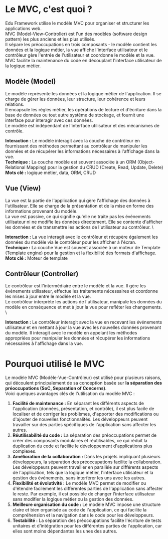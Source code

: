 # Le MVC, c'est quoi ?
Edu Framework utilise le modèle MVC pour organiser et structurer les applications web. \
MVC (Model-View-Controller) est l'un des modèles (software design pattern) les plus anciens et les plus utilisés. \
Il sépare les préoccupations en trois composants - le modèle contient les données et la logique métier, la vue affiche l'interface utilisateur et le contrôleur gère l'entrée de l'utilisateur et coordonne le modèle et la vue. \
MVC facilite la maintenance du code en découplant l'interface utilisateur de la logique métier.

## Modèle (Model)
Le modèle représente les données et la logique métier de l'application. Il se charge de gérer les données, leur structure, leur cohérence et leurs relations. \
Il encapsule les règles métier, les opérations de lecture et d'écriture dans la base de données ou tout autre système de stockage, et fournit une interface pour interagir avec ces données. \
Le modèle est indépendant de l'interface utilisateur et des mécanismes de contrôle. 

**Interaction :** Le modèle interagit avec la couche de contrôleur en fournissant des méthodes permettant au contrôleur de manipuler les données et de récupérer les informations nécessaires à l'affichage dans la vue. \
**Technique :** La couche modèle est souvent associée à un ORM (Object-Relational Mapping) pour la gestion du CRUD (Create, Read, Update, Delete) \
**Mots clé :** logique métier, data, ORM, CRUD 

## Vue (View)
La vue est la partie de l'application qui gère l'affichage des données à l'utilisateur. Elle se charge de la présentation et de la mise en forme des informations provenant du modèle. \
La vue est passive, ce qui signifie qu'elle ne traite pas les événements utilisateur ni ne modifie les données directement. Elle se contente d'afficher les données et de transmettre les actions de l'utilisateur au contrôleur. \

**Interaction :** La vue interagit avec le contrôleur et récupère également les données du modèle via le contrôleur pour les afficher à l'écran. \
**Technique :** La couche Vue est souvent associée à un moteur de Template (Template engine) pour la gestion et la flexibilité des formats d'affichage. \
**Mots clé :** Moteur de template 

## Contrôleur (Controller)
Le contrôleur est l'intermédiaire entre le modèle et la vue. Il gère les événements utilisateur, effectue les traitements nécessaires et coordonne les mises à jour entre le modèle et la vue. \
Le contrôleur interprète les actions de l'utilisateur, manipule les données du modèle en conséquence et met à jour la vue pour refléter les changements. \

**Interaction :** Le contrôleur interagit avec la vue en recevant les événements utilisateur et en mettant à jour la vue avec les nouvelles données provenant du modèle. Il interagit avec le modèle en appelant les méthodes appropriées pour manipuler les données et récupérer les informations nécessaires à l'affichage dans la vue.

# Pourquoi utilisé le MVC
Le modèle MVC (Modèle-Vue-Contrôleur) est utilisé pour plusieurs raisons, qui découlent principalement de sa conception basée sur **la séparation des préoccupations (SoC, Separation of Concerns)**. \
Voici quelques avantages clés de l'utilisation du modèle MVC :

1. **Facilité de maintenance :** En séparant les différents aspects de l'application (données, présentation, et contrôle), il est plus facile de localiser et de corriger les problèmes, d'apporter des modifications ou d'ajouter de nouvelles fonctionnalités. Les développeurs peuvent travailler sur des parties spécifiques de l'application sans affecter les autres. 
2. **Réutilisabilité du code :** La séparation des préoccupations permet de créer des composants modulaires et réutilisables, ce qui réduit la duplication du code et facilite le développement d'applications plus complexes.
3. **Amélioration de la collaboration :** Dans les projets impliquant plusieurs développeurs, la séparation des préoccupations facilite la collaboration. Les développeurs peuvent travailler en parallèle sur différents aspects de l'application, tels que la logique métier, l'interface utilisateur et la gestion des événements, sans interférer les uns avec les autres.
4. **Flexibilité et évolutivité :** Le modèle MVC permet de modifier ou d'étendre facilement les différentes parties de l'application sans affecter le reste. Par exemple, il est possible de changer l'interface utilisateur sans modifier la logique métier ou la gestion des données.
5. **Meilleure organisation du code :** Le modèle MVC impose une structure claire et bien organisée au code de l'application, ce qui facilite la compréhension et la navigation dans le code pour les développeurs.
6. **Testabilité :** La séparation des préoccupations facilite l'écriture de tests unitaires et d'intégration pour les différentes parties de l'application, car elles sont moins dépendantes les unes des autres.
